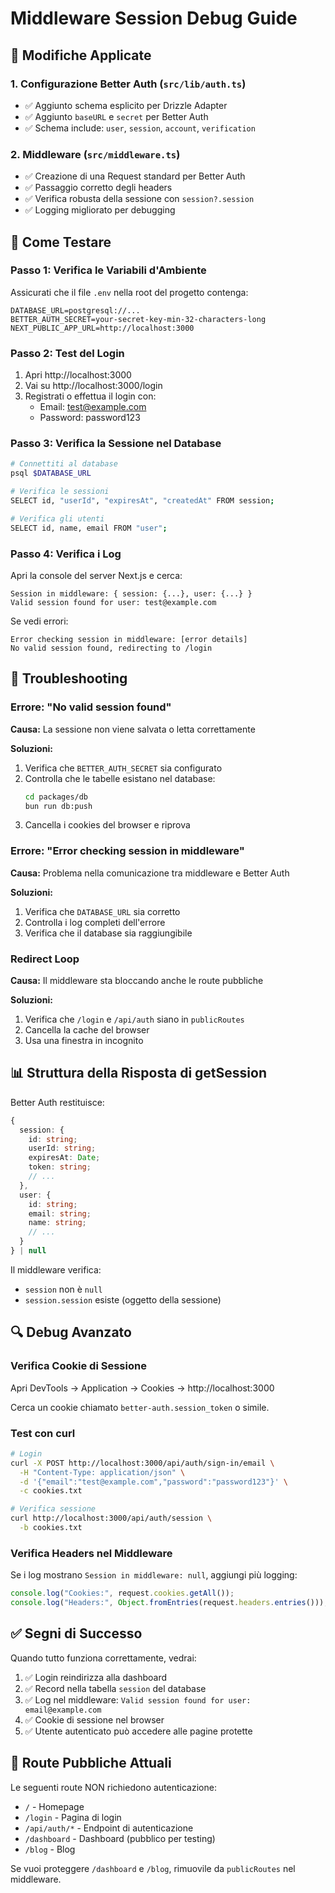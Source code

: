 # Middleware Session Debug Guide

## 🔧 Modifiche Applicate

### 1. Configurazione Better Auth (`src/lib/auth.ts`)
- ✅ Aggiunto schema esplicito per Drizzle Adapter
- ✅ Aggiunto `baseURL` e `secret` per Better Auth
- ✅ Schema include: `user`, `session`, `account`, `verification`

### 2. Middleware (`src/middleware.ts`)
- ✅ Creazione di una Request standard per Better Auth
- ✅ Passaggio corretto degli headers
- ✅ Verifica robusta della sessione con `session?.session`
- ✅ Logging migliorato per debugging

## 🧪 Come Testare

### Passo 1: Verifica le Variabili d'Ambiente

Assicurati che il file `.env` nella root del progetto contenga:

```env
DATABASE_URL=postgresql://...
BETTER_AUTH_SECRET=your-secret-key-min-32-characters-long
NEXT_PUBLIC_APP_URL=http://localhost:3000
```

### Passo 2: Test del Login

1. Apri http://localhost:3000
2. Vai su http://localhost:3000/login
3. Registrati o effettua il login con:
   - Email: test@example.com
   - Password: password123

### Passo 3: Verifica la Sessione nel Database

```bash
# Connettiti al database
psql $DATABASE_URL

# Verifica le sessioni
SELECT id, "userId", "expiresAt", "createdAt" FROM session;

# Verifica gli utenti
SELECT id, name, email FROM "user";
```

### Passo 4: Verifica i Log

Apri la console del server Next.js e cerca:

```
Session in middleware: { session: {...}, user: {...} }
Valid session found for user: test@example.com
```

Se vedi errori:

```
Error checking session in middleware: [error details]
No valid session found, redirecting to /login
```

## 🐛 Troubleshooting

### Errore: "No valid session found"

**Causa:** La sessione non viene salvata o letta correttamente

**Soluzioni:**
1. Verifica che `BETTER_AUTH_SECRET` sia configurato
2. Controlla che le tabelle esistano nel database:
   ```bash
   cd packages/db
   bun run db:push
   ```
3. Cancella i cookies del browser e riprova

### Errore: "Error checking session in middleware"

**Causa:** Problema nella comunicazione tra middleware e Better Auth

**Soluzioni:**
1. Verifica che `DATABASE_URL` sia corretto
2. Controlla i log completi dell'errore
3. Verifica che il database sia raggiungibile

### Redirect Loop

**Causa:** Il middleware sta bloccando anche le route pubbliche

**Soluzioni:**
1. Verifica che `/login` e `/api/auth` siano in `publicRoutes`
2. Cancella la cache del browser
3. Usa una finestra in incognito

## 📊 Struttura della Risposta di getSession

Better Auth restituisce:

```typescript
{
  session: {
    id: string;
    userId: string;
    expiresAt: Date;
    token: string;
    // ...
  },
  user: {
    id: string;
    email: string;
    name: string;
    // ...
  }
} | null
```

Il middleware verifica:
- `session` non è `null`
- `session.session` esiste (oggetto della sessione)

## 🔍 Debug Avanzato

### Verifica Cookie di Sessione

Apri DevTools → Application → Cookies → http://localhost:3000

Cerca un cookie chiamato `better-auth.session_token` o simile.

### Test con curl

```bash
# Login
curl -X POST http://localhost:3000/api/auth/sign-in/email \
  -H "Content-Type: application/json" \
  -d '{"email":"test@example.com","password":"password123"}' \
  -c cookies.txt

# Verifica sessione
curl http://localhost:3000/api/auth/session \
  -b cookies.txt
```

### Verifica Headers nel Middleware

Se i log mostrano `Session in middleware: null`, aggiungi più logging:

```typescript
console.log("Cookies:", request.cookies.getAll());
console.log("Headers:", Object.fromEntries(request.headers.entries()));
```

## ✅ Segni di Successo

Quando tutto funziona correttamente, vedrai:

1. ✅ Login reindirizza alla dashboard
2. ✅ Record nella tabella `session` del database
3. ✅ Log nel middleware: `Valid session found for user: email@example.com`
4. ✅ Cookie di sessione nel browser
5. ✅ Utente autenticato può accedere alle pagine protette

## 📝 Route Pubbliche Attuali

Le seguenti route NON richiedono autenticazione:
- `/` - Homepage
- `/login` - Pagina di login
- `/api/auth/*` - Endpoint di autenticazione
- `/dashboard` - Dashboard (pubblico per testing)
- `/blog` - Blog

Se vuoi proteggere `/dashboard` e `/blog`, rimuovile da `publicRoutes` nel middleware.

